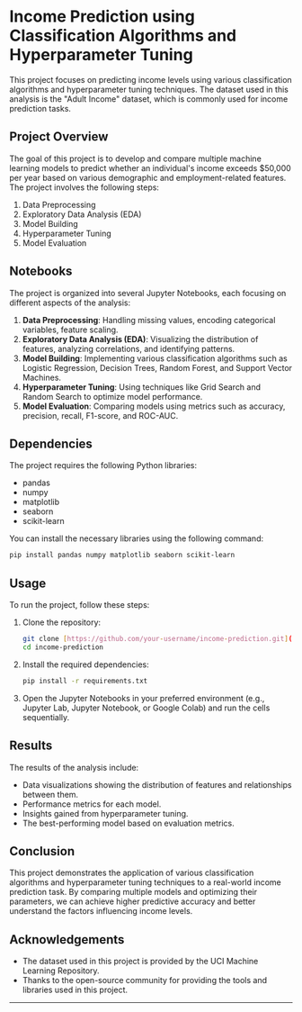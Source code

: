 # Income Prediction using Classification Algorithms and Hyperparameter Tuning

This project focuses on predicting income levels using various classification algorithms and hyperparameter tuning techniques. The dataset used in this analysis is the "Adult Income" dataset, which is commonly used for income prediction tasks.

## Project Overview

The goal of this project is to develop and compare multiple machine learning models to predict whether an individual's income exceeds $50,000 per year based on various demographic and employment-related features. The project involves the following steps:
1. Data Preprocessing
2. Exploratory Data Analysis (EDA)
3. Model Building
4. Hyperparameter Tuning
5. Model Evaluation

## Notebooks

The project is organized into several Jupyter Notebooks, each focusing on different aspects of the analysis:

1. **Data Preprocessing**: Handling missing values, encoding categorical variables, feature scaling.
2. **Exploratory Data Analysis (EDA)**: Visualizing the distribution of features, analyzing correlations, and identifying patterns.
3. **Model Building**: Implementing various classification algorithms such as Logistic Regression, Decision Trees, Random Forest, and Support Vector Machines.
4. **Hyperparameter Tuning**: Using techniques like Grid Search and Random Search to optimize model performance.
5. **Model Evaluation**: Comparing models using metrics such as accuracy, precision, recall, F1-score, and ROC-AUC.

## Dependencies

The project requires the following Python libraries:
- pandas
- numpy
- matplotlib
- seaborn
- scikit-learn

You can install the necessary libraries using the following command:
```bash
pip install pandas numpy matplotlib seaborn scikit-learn
```

## Usage

To run the project, follow these steps:

1. Clone the repository:
    ```bash
    git clone [https://github.com/your-username/income-prediction.git](https://github.com/Garry864/Income_Classification_Project.git)
    cd income-prediction
    ```

2. Install the required dependencies:
    ```bash
    pip install -r requirements.txt
    ```

3. Open the Jupyter Notebooks in your preferred environment (e.g., Jupyter Lab, Jupyter Notebook, or Google Colab) and run the cells sequentially.

## Results

The results of the analysis include:
- Data visualizations showing the distribution of features and relationships between them.
- Performance metrics for each model.
- Insights gained from hyperparameter tuning.
- The best-performing model based on evaluation metrics.

## Conclusion

This project demonstrates the application of various classification algorithms and hyperparameter tuning techniques to a real-world income prediction task. By comparing multiple models and optimizing their parameters, we can achieve higher predictive accuracy and better understand the factors influencing income levels.


## Acknowledgements

- The dataset used in this project is provided by the UCI Machine Learning Repository.
- Thanks to the open-source community for providing the tools and libraries used in this project.

---

